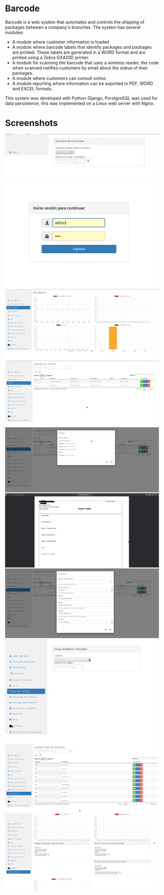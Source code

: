 # Barcode
Barcode is a web system that automates and controls the shipping of packages between a company's branches. The system has several modules:

 - A module where customer information is loaded
 - A module where barcode labels that identify packages and packages are printed. These labels are generated in a WORD format and are printed using a Zebra GX420D printer.
 - A module for scanning the barcode that uses a wireless reader, the code when scanned notifies customers by email about the status of their packages.
 - A module where customers can consult online.
 - A module reporting where information can be exported in PDF, WORD and EXCEL formats.

This system was developed with Python-Django, PorstgreSQL was used for data persistence, this was implemented on a Linux web server with Nginx.

# Screenshots
![page1](docs/images/1.png)
![page2](docs/images/2.png)
![page3](docs/images/3.png)
![page4](docs/images/4.png)
![page5](docs/images/5.png)
![page6](docs/images/6.png)
![page7](docs/images/7.png)
![page8](docs/images/8.png)
![page9](docs/images/9.png)
![page10](docs/images/10.png)

